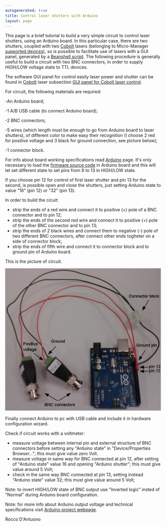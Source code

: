 ```yaml
---
autogenerated: true
title: Control laser shutters with Arduino
layout: page
---
```


This page is a brief tutorial to build a very simple circuit to control
laser shutters, using an Arduino board. In this particular case, there
are two shutters, coupled with two [Cobolt](Cobolt "wikilink") lasers
(belonging to Micro-Manager [supported
devices](Device_Support "wikilink")), so is possible to facilitate use
of lasers with a GUI panel, generated by a [Beanshell
script](Script_Panel_GUI "wikilink"). The following procedure is
generally useful to build a circuit with two BNC connectors, in order to
supply HIGH/LOW voltage state to TTL devices.

The software GUI panel for control easily laser power and shutter can be
found in [Cobolt](Cobolt "wikilink") laser subsection [GUI panel for
Cobolt laser
control](media/GUI_panel_for_Cobolt_laser_control.bsh "wikilink").

For circuit, the following materials are required:

-An Arduino board;

-1 A/B USB cable (to connect Arduino board);

-2 BNC connectors;

-5 wires (which length must be enough to go from Arduino board to laser
shutters), of different color to make easy their recognition (I choose 2
red for positive voltage and 3 black for ground connection, see picture
below);

-1 connector block.

For info about board working specifications read
[Arduino](Arduino "wikilink") page. It's only necessary to load the
[firmware source
code](https://valelab.ucsf.edu/svn/micromanager2/trunk/DeviceAdapters/Arduino/AOTFcontroller/AOTFcontroller.pde)
in Arduino board and this will let set different state to set pins from
8 to 13 in HIGH/LOW state.

If you choose pin 12 for control of first laser shutter and pin 13 for
the second, is possible open and close the shutters, just setting
Arduino state to value "16" (pin 12) or "32" (pin 13).

In order to build the cicuit:

-   strip the ends of a red wire and connect it to positive (+) pole of
    a BNC connector and to pin 12;
-   strip the ends of the second red wire and connect it to positive (+)
    pole of the other BNC connector and to pin 13;
-   strip the ends of 2 black wires and connect them to negative (-)
    pole of two different BNC connectors, after connect other ends
    togheter on a side of connector block;
-   strip the ends of fifth wire and connect it to connector block and
    to ground pin of Arduino board.

This is the picture of circuit.

![](media/Control_laser_shutters_with_Arduino-Scheme.jpg "Control_laser_shutters_with_Arduino-Scheme.jpg")

Finally connect Arduino to pc with USB cable and include it in hardware
configuration wizard.

Check if circuit works with a voltmeter:

-   measure voltage between internal pin and external structure of BNC
    connectors before setting any "Arduino state" in "Device/Properties
    Browser..."; this must give value zero Volt.
-   measure voltage in same way for BNC connected at pin 12, after
    setting of "Arduino state" value 16 and opening "Arduino shutter";
    this must give value around 5 Volt;
-   check in the same way BNC connected at pin 13, setting instead
    "Arduino state" value 32; this must give value around 5 Volt;

Note: to invert HIGH/LOW state of BNC output use "Inverted logic" insted
of "Normal" during Arduino board configuration.

Note: for more info about Arduino output voltage and technical
specifications visit [Arduino project webpage](http://www.arduino.cc).

Rocco D'Antuono

